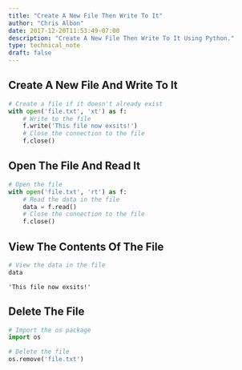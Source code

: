 ```yaml
---
title: "Create A New File Then Write To It"
author: "Chris Albon"
date: 2017-12-20T11:53:49-07:00
description: "Create A New File Then Write To It Using Python."
type: technical_note
draft: false
---
```

## Create A New File And Write To It


```python
# Create a file if it doesn't already exist
with open('file.txt', 'xt') as f:
    # Write to the file
    f.write('This file now exsits!')
    # Close the connection to the file
    f.close()
```

## Open The File And Read It


```python
# Open the file
with open('file.txt', 'rt') as f:
    # Read the data in the file
    data = f.read()
    # Close the connection to the file
    f.close()
```

## View The Contents Of The File


```python
# View the data in the file
data
```




    'This file now exsits!'



## Delete The File


```python
# Import the os package
import os

# Delete the file
os.remove('file.txt')
```
